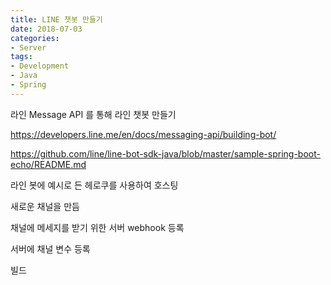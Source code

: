 ```yaml
---
title: LINE 챗봇 만들기
date: 2018-07-03
categories:
- Server
tags:
- Development
- Java
- Spring
---
```


라인 Message API 를 통해 라인 챗봇 만들기

https://developers.line.me/en/docs/messaging-api/building-bot/

https://github.com/line/line-bot-sdk-java/blob/master/sample-spring-boot-echo/README.md



라인 봇에 예시로 든 헤로쿠를 사용하여 호스팅

새로운 채널을 만듬

채널에 메세지를 받기 위한 서버 webhook 등록

서버에 채널 변수 등록

빌드




